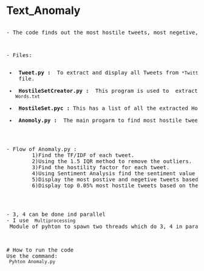 # Text_Anomaly
<pre>
<p>- The code finds out the most hostile tweets, most negetive, most positive tweets. </p>
<p>- Files:</p><ul>
<li><b> Tweet.py :</b>  To extract and display all Tweets from <code>*TwitterData.txt</code> file.</li>
<li><b> HostileSetCreator.py :</b>  This program is used to  extract all the Hostile words from <code> Words.txt </code></li>
<li><b> HostileSet.pyc :</b> This has a list of all the extracted Hostile words.</li>
<li><b> Anomoly.py :</b>  The main progarm to find most hostile tweets, most negetive, most positive tweets </li>
</ul>
<p>- Flow of Anomaly.py : 
        1)Find the TF/IDF of each tweet.
        2)Using the 1.5 IQR method to remove the outliers.
        3)Find the hostility factor for each tweet.
        4)Using Sentiment Analysis find the sentiment value of each tweet.
        5)Display the most postive and negetive tweets based on the sentiment value.
        6)Display top 0.05% most hostile tweets based on the Hostility factor calculated.
</p>
<p>
- 3, 4 can be done ind parallel
- I use <code> Multiprocessing </code> Module of pyhton to spawn two threads which do 3, 4 in parallel/Concurrently.
</p>

# How to run the code 
Use the command:  
<code> Pyhton Anomaly.py</code>
</pre>
